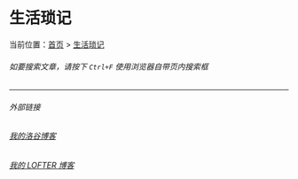 # 生活琐记

当前位置：[首页](index.md) > [生活琐记](life.md)

###### 如要搜索文章，请按下 ```Ctrl+F``` 使用浏览器自带页内搜索框

---
###### 外部链接
###### [我的洛谷博客](https://muhyih.blog.luogu.org/)
###### [我的 LOFTER 博客](https://seven-celsius-sunny.lofter.com/)
